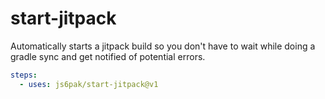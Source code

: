 # start-jitpack

Automatically starts a jitpack build so you don't have to wait while doing a gradle sync and get notified of potential errors.

```yml
steps:
  - uses: js6pak/start-jitpack@v1
```

